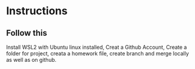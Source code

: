 # Instructions
## Follow this 
Install WSL2 with Ubuntu linux installed, Creat a Github Account, Create a folder for project, creata a homework file, create branch and merge locally as well as on github. 
